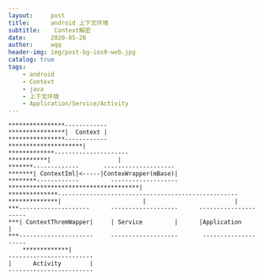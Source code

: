```yaml
---
layout:     post
title:      android 上下文环境
subtitle:    Context解密
date:       2020-05-28
author:     wqq
header-img: img/post-bg-ios9-web.jpg
catalog: true
tags:
    - android
    - Context
    - java
    - 上下文环境 
    - Application/Service/Activity                   
---
```

	****************------------
	****************|  Context |
	****************------------
	*********************|
	*************---------------------	
	***********|                   |
	*******-------------       --------------------
	*******| ContextIml|<-----|ContexWrapper(mBase)|
	********------------         -------------------
	*************************************|
	**************---------------------------------------------------
	**************|                       |                         |
	***--------------------      -------------------      ---------------------
	***| ContextThremWapper|     | Service         |      |Application         |
	***---------------------     -------------------       --------------------
        *************|
	------------------------
  	|      Activity        |
	------------------------




